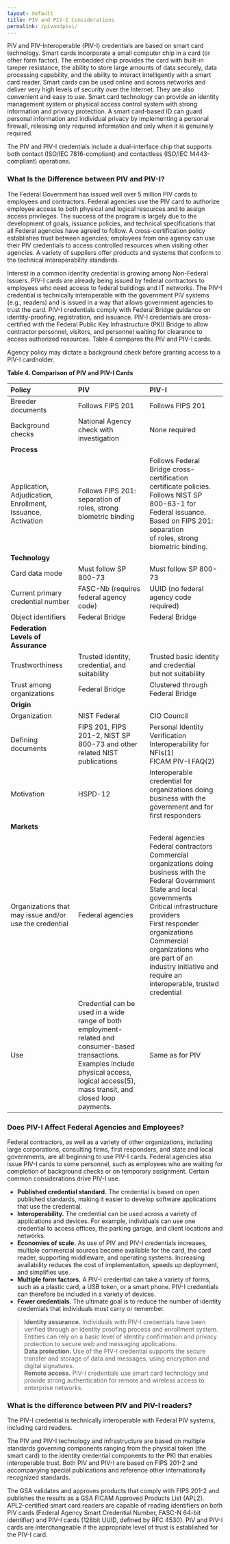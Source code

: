 ```yaml
---
layout: default
title: PIV and PIV-I Considerations
permalink: /pivandpivi/
---
```


PIV and PIV-Interoperable (PIV-I) credentials are based on smart card technology. Smart cards incorporate a small computer chip in a card (or other form factor).  The embedded chip provides the card with built-in tamper resistance, the ability to store large amounts of data securely, data processing capability, and the ability to interact intelligently with a smart card reader. Smart cards can be used online and across networks and deliver very high levels of security over the Internet.  They are also convenient and easy to use.
Smart card technology can provide an identity management system or physical access control system with strong information and privacy protection.  A smart card-based ID can guard personal information and individual privacy by implementing a personal firewall, releasing only required information and only when it is genuinely required.

The PIV and PIV-I credentials include a dual-interface chip that supports both contact (ISO/IEC 7816-compliant) and contactless (ISO/IEC 14443-compliant) operations.

### What Is the Difference between PIV and PIV-I?

The Federal Government has issued well over 5 million PIV cards to employees and contractors.  Federal agencies use the PIV card to authorize employee access to both physical and logical resources and to assign access privileges.  The success of the program is largely due to the development of goals, issuance policies, and technical specifications that all Federal agencies have agreed to follow.  A cross-certification policy establishes trust between agencies; employees from one agency can use their PIV credentials to access controlled resources when visiting other agencies.  A variety of suppliers offer products and systems that conform to the technical interoperability standards. 

Interest in a common identity credential is growing among Non-Federal Issuers. PIV-I cards are already being issued by federal contractors to employees who need access to federal buildings and IT networks.  The PIV-I credential is technically interoperable with the government PIV systems (e.g., readers) and is issued in a way that allows government agencies to trust the card.  PIV-I credentials comply with Federal Bridge guidance on identity-proofing, registration, and issuance.  PIV-I credentials are cross-certified with the Federal Public Key Infrastructure (PKI) Bridge to allow contractor personnel, visitors, and personnel waiting for clearance to access authorized resources.  Table 4 compares the PIV and PIV-I cards.

Agency policy may dictate a background check before granting access to a PIV-I cardholder.

**Table 4. Comparison of PIV and PIV-I Cards**

| **Policy** |  **PIV** | **PIV-I** | 
| :-------- | :------------ | :----------- | 
| Breeder documents  | Follows FIPS 201 |  Follows FIPS 201  | 
| Background checks  | National Agency check with investigation | None required |
| **Process** |   |   |  
| Application, Adjudication,<br>Enrollment, Issuance,<br>Activation  | Follows FIPS 201: separation of<br>roles, strong biometric binding | Follows Federal Bridge cross-certification<br>certificate policies.<br>Follows NIST SP 800-63-1 for<br>Federal issuance.<br>Based on FIPS 201: separation<br>of roles, strong biometric binding. |  
| **Technology** |   |  | 
| Card data mode  | Must follow SP 800-73 | Must follow SP 800-73  | 
| Current primary credential number   | FASC-Nb (requires federal agency code) | UUID (no federal agency code required) | 
| Object identifiers  | Federal Bridge | Federal Bridge  | 
| **Federation Levels&nbsp;of Assurance** |   |  | 
| Trustworthiness   | Trusted identity, credential, and suitability | Trusted basic identity and credential<br>but not suitability | 
| Trust among organizations   | Federal Bridge | Clustered through Federal Bridge | 
| **Origin** |  |  | 
| Organization   | NIST Federal | CIO Council | 
| Defining documents   | FIPS 201, FIPS 201-2, NIST SP 800-73 and other related NIST publications | Personal Identity Verification Interoperability for NFIs(1)<br>FICAM PIV-I FAQ(2) | 
| Motivation | HSPD-12 | Interoperable credential for organizations doing business with the government and for first responders |
| **Markets** |   |  | 
| Organizations that may issue and/or use the credential  | Federal agencies | Federal agencies<br>Federal contractors<br>Commercial organizations doing business with the Federal Government<br>State and local governments<br>Critical infrastructure providers<br>First responder organizations<br>Commercial organizations who are part of an industry initiative and require an interoperable, trusted credential | 
| Use  | Credential can be used in a wide range of both employment-related and consumer-based transactions.<br>Examples include physical access, logical access(5), mass transit, and closed loop payments. | Same as for PIV  |

### Does PIV-I Affect Federal Agencies and Employees?

Federal contractors, as well as a variety of other organizations, including large corporations, consulting firms, first responders, and state and local governments, are all beginning to use PIV-I cards.  Federal agencies also issue PIV-I cards to some personnel, such as employees who are waiting for completion of background checks or on temporary assignment.  Certain common considerations drive PIV-I use.

* **Published credential standard.**  The credential is based on open published standards, making it easier to develop software applications that use the credential.
* **Interoperability.** The credential can be used across a variety of applications and devices.  For example, individuals can use one credential to access offices, the parking garage, and client locations and networks.
* **Economies of scale.**  As use of PIV and PIV-I credentials increases, multiple commercial sources become available for the card, the card reader, supporting middleware, and operating systems.  Increasing availability reduces the cost of implementation, speeds up deployment, and simplifies use.
* **Multiple form factors.**  A PIV-I credential can take a variety of forms, such as a plastic card, a USB token, or a smart phone.  PIV-I credentials can therefore be included in a variety of devices.
* **Fewer credentials.**  The ultimate goal is to reduce the number of identity credentials that individuals must carry or remember.
> **Identity assurance.**  Individuals with PIV-I credentials have been verified through an identity proofing process and enrollment system.  Entities can rely on a basic level of identity confirmation and privacy protection to secure web and messaging applications.<br> 
> **Data protection.**  Use of the PIV-I credential supports the secure transfer and storage of data and messages, using encryption and digital signatures.<br> 
> **Remote access.**  PIV-I credentials use smart card technology and provide strong authentication for remote and wireless access to enterprise networks.<br>

### What is the difference between PIV and PIV-I readers?

The PIV-I credential is technically interoperable with Federal PIV systems, including card readers.  

The PIV and PIV-I technology and infrastructure are based on multiple standards governing components ranging from the physical token (the smart card) to the identity credential components to the PKI that enables interoperable trust.  Both PIV and PIV-I are based on FIPS 201-2 and accompanying special publications and reference other internationally recognized standards.  

The GSA validates and approves products that comply with FIPS 201-2 and publishes the results as a GSA FICAM Approved Products List (APL2).  APL2-certified smart card readers are capable of reading identifiers on both PIV cards (Federal Agency Smart Credential Number, FASC-N 64-bit identifier) and PIV-I cards (128bit UUID, defined by RFC 4530).  PIV and PIV-I cards are interchangeable if the appropriate level of trust is established for the PIV-I card. 
